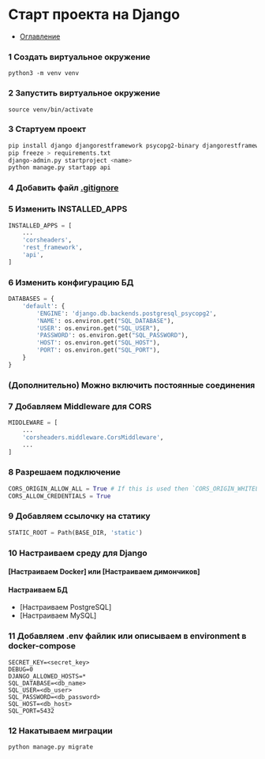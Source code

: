 # Старт проекта на Django

+ [Оглавление](../README.md)

### 1 Создать виртуальное окружение

```
python3 -m venv venv
```

### 2 Запустить виртуальное окружение

```
source venv/bin/activate
```
### 3 Стартуем проект
```bash
pip install django djangorestframework psycopg2-binary djangorestframework-simplejwt django-cors-headers
pip freeze > requirements.txt
django-admin.py startproject <name>
python manage.py startapp api
```
### 4 Добавить файл [.gitignore](gitignore.md)
### 5 Изменить INSTALLED_APPS
```python
INSTALLED_APPS = [
    ...
    'corsheaders',
    'rest_framework',
    'api',
]
```

### 6 Изменить конфигурацию БД

```python
DATABASES = {
    'default': {
        'ENGINE': 'django.db.backends.postgresql_psycopg2',
        'NAME': os.environ.get("SQL_DATABASE"),
        'USER': os.environ.get("SQL_USER"),
        'PASSWORD': os.environ.get("SQL_PASSWORD"),
        'HOST': os.environ.get("SQL_HOST"),
        'PORT': os.environ.get("SQL_PORT"),
    }
}
```
### (Дополнительно) Можно включить постоянные соединения

### 7 Добавляем Middleware для CORS
```python
MIDDLEWARE = [
    ...
    'corsheaders.middleware.CorsMiddleware',
    ...
]
```
### 8 Разрешаем подключение
```python
CORS_ORIGIN_ALLOW_ALL = True # If this is used then `CORS_ORIGIN_WHITELIST` will not have any effect
CORS_ALLOW_CREDENTIALS = True
```
### 9 Добавляем ссылочку на статику
```python
STATIC_ROOT = Path(BASE_DIR, 'static')
```
### 10 Настраиваем среду для Django
#### [Настраиваем Docker] или [Настраиваем димончиков]
#### Настраиваем БД
+ [Настраиваем PostgreSQL]
+ [Настраиваем MySQL]

### 11 Добавляем .env файлик или описываем в environment в docker-compose
```
SECRET_KEY=<secret_key>
DEBUG=0
DJANGO_ALLOWED_HOSTS=*
SQL_DATABASE=<db_name>
SQL_USER=<db_user>
SQL_PASSWORD=<db_password>
SQL_HOST=<db_host>
SQL_PORT=5432
```
### 12 Накатываем миграции
```python
python manage.py migrate
```


